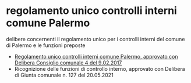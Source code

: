 # regolamento unico controlli interni comune Palermo
delibere concernenti il regolamento unico per i controlli interni del comune di Palermo e le funzioni preposte

- [Regolamento unico controlli interni comune Palermo, approvato con Delibera Consiglio comunale 4 del 9.02.2017](https://docs.google.com/viewer?url=https://github.com/UO-TransizioneDigitaleComunePalermo/regolamento-unico-controlli-interni-palermo/raw/main/delibere-regolamento-unico-controlli-interni-comune-palermo/regolamento-unico-controlli-interni-comune-del_CC_4%20_09_02_2017.pdf)
- Ricognizione delle funzioni di controllo interno, approvato con Delibera di Giunta comunale n. 127 del 20.05.2021
